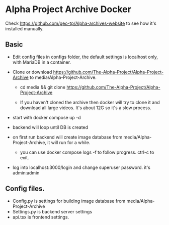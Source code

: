 # Alpha Project Archive Docker



Check https://github.com/geo-tp/Alpha-archives-website to see how it's installed manually. 



## Basic



- Edit config files in configs folder, the default settings is localhost only, with MariaDB in a container.

- Clone or download https://github.com/The-Alpha-Project/Alpha-Project-Archive to media/Alpha-Project-Archive. 

  - cd media && git clone https://github.com/The-Alpha-Project/Alpha-Project-Archive
  
  - If you haven't cloned the archive then docker will try to clone it and download all large videos. It's about 12G so it's a slow process.

- start with docker compose up -d

- backend will loop until DB is created

- on first run backend will create image database from media/Alpha-Project-Archive, it will run for a while.

  - you can use docker compose logs -f to follow progress. ctrl-c to exit.

- log into localhost:3000/login and change superuser password. it's admin:admin

  

## Config files. 



- Config.py is settings for building image database from media/Alpha-Project-Archive
- Settings.py is backend server settings
- api.tsx is frontend settings.
